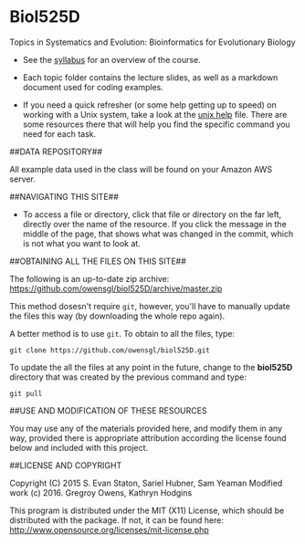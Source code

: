 Biol525D
=======

Topics in Systematics and Evolution:
Bioinformatics for Evolutionary Biology



- See the [syllabus](https://github.com/owensgl/biol525D/blob/master/resources/syllabus.md) for an overview of the course.


- Each topic folder contains the lecture slides, as well as a markdown document used for coding examples. 


- If you need a quick refresher (or some help getting up to speed) on working with a Unix system, take a look at the [unix help](https://github.com/owensgl/biol525D/blob/master/resources/unix_ref.pdf) file. There are some resources there that will help you find the specific command you need for each task. 


##DATA REPOSITORY##

All example data used in the class will be found on your Amazon AWS server. 

##NAVIGATING THIS SITE##

- To access a file or directory, click that file or directory on the far left, directly over the name of the resource. If you click the message in the middle of the page, that shows what was changed in the commit, which is not what you want to look at.

##OBTAINING ALL THE FILES ON THIS SITE##

The following is an up-to-date zip archive: https://github.com/owensgl/biol525D/archive/master.zip

This method dosesn't require `git`, however, you'll have to manually update the files this way (by downloading the whole repo again).

A better method is to use `git`. To obtain to all the files, type:

    git clone https://github.com/owensgl/biol525D.git

To update the all the files at any point in the future, change to the **biol525D** directory that was created by the previous command and type:

    git pull


##USE AND MODIFICATION OF THESE RESOURCES

You may use any of the materials provided here, and modify them in any way, provided there is appropriate attribution according the license found below and included with this project. 

##LICENSE AND COPYRIGHT

Copyright (C) 2015 S. Evan Staton, Sariel Hubner, Sam Yeaman
Modified work (c) 2016. Gregroy Owens, Kathryn Hodgins

This program is distributed under the MIT (X11) License, which should be distributed with the package. 
If not, it can be found here: http://www.opensource.org/licenses/mit-license.php
